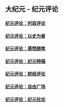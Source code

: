 ## 大纪元 - 纪元评论

#### [纪元评论：时政评论](indexes/nsc1025/README.md?02010330)
#### [纪元评论：以史为鉴](indexes/nsc1028/README.md?02010330)
#### [纪元评论：感悟随笔](indexes/nsc1035/README.md?02010330)
#### [纪元评论：纪元特稿](indexes/nsc424/README.md?02010330)
#### [纪元评论：财经评论](indexes/nsc1026/README.md?02010330)
#### [纪元评论：自由广场](indexes/nsc993/README.md?02010330)
#### [纪元评论：纪元社论](indexes/nsc422/README.md?02010330)
